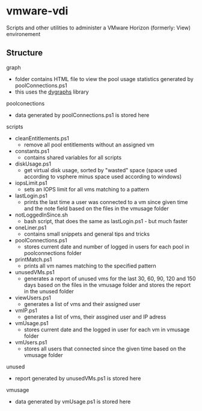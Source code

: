 vmware-vdi
==========

Scripts and other utilities to administer a VMware Horizon (formerly: View) environement

Structure
---------

graph

- folder contains HTML file to view the pool usage statistics generated by poolConnections.ps1
- this uses the [dygraphs](http://dygraphs.com/) library

poolconections

- data generated by poolConnections.ps1 is stored here

scripts

- cleanEntitlements.ps1
	- remove all pool entitlements without an assigned vm
- constants.ps1
	- contains shared variables for all scripts
- diskUsage.ps1
	- get virtual disk usage, sorted by "wasted" space (space used according to vsphere minus space used according to windows)
- iopsLimit.ps1
	- sets an IOPS limit for all vms matching to a pattern
- lastLogin.ps1
	- prints the last time a user was connected to a vm since given time and the note field based on the files in the vmusage folder
- notLoggedInSince.sh
	- bash script, that does the same as lastLogin.ps1 - but much faster
- oneLiner.ps1
	- contains small snippets and general tips and tricks
- poolConnections.ps1
	- stores current date and number of logged in users for each pool in poolconnections folder
- printMatch.ps1
	- prints all vm names matching to the specified pattern
- unusedVMs.ps1
	- generates a report of unused vms for the last 30, 60, 90, 120 and 150 days based on the files in the vmusage folder and stores the report in the unused folder
- viewUsers.ps1
	- generates a list of vms and their assigned user
- vmIP.ps1
	- generates a list of vms, their assgined user and IP adress
- vmUsage.ps1
	- stores current date and the logged in user for each vm in vmusage folder
- vmUsers.ps1
	- stores all users that connected since the given time based on the vmusage folder

unused

- report generated by unusedVMs.ps1 is stored here

vmusage

- data generated by vmUsage.ps1 is stored here
